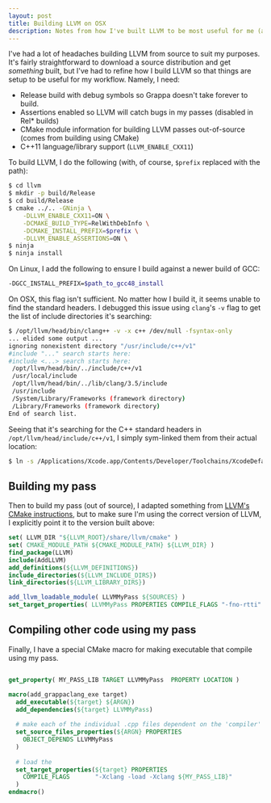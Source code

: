 ```yaml
---
layout: post
title: Building LLVM on OSX
description: Notes from how I've built LLVM to be most useful for me (and maybe for you, too).
---
```


I've had a lot of headaches building LLVM from source to suit my purposes. It's fairly straightforward to download a source distribution and get *something* built, but I've had to refine how I build LLVM so that things are setup to be useful for my workflow. Namely, I need:

- Release build with debug symbols so Grappa doesn't take forever to build.
- Assertions enabled so LLVM will catch bugs in my passes (disabled in Rel* builds)
- CMake module information for building LLVM passes out-of-source (comes from building using CMake)
- C++11 language/library support (`LLVM_ENABLE_CXX11`)

To build LLVM, I do the following (with, of course, `$prefix` replaced with the path):

```bash
$ cd llvm
$ mkdir -p build/Release
$ cd build/Release
$ cmake ../.. -GNinja \
    -DLLVM_ENABLE_CXX11=ON \
    -DCMAKE_BUILD_TYPE=RelWithDebInfo \
    -DCMAKE_INSTALL_PREFIX=$prefix \
    -DLLVM_ENABLE_ASSERTIONS=ON \
$ ninja
$ ninja install
```

On Linux, I add the following to ensure I build against a newer build of GCC:

```bash
-DGCC_INSTALL_PREFIX=$path_to_gcc48_install
```

On OSX, this flag isn't sufficient. No matter how I build it, it seems unable to find the standard headers. I debugged this issue using `clang`'s `-v` flag to get the list of include directories it's searching:

```bash
$ /opt/llvm/head/bin/clang++ -v -x c++ /dev/null -fsyntax-only
... elided some output ...
ignoring nonexistent directory "/usr/include/c++/v1"
#include "..." search starts here:
#include <...> search starts here:
 /opt/llvm/head/bin/../include/c++/v1
 /usr/local/include
 /opt/llvm/head/bin/../lib/clang/3.5/include
 /usr/include
 /System/Library/Frameworks (framework directory)
 /Library/Frameworks (framework directory)
End of search list.
```

Seeing that it's searching for the C++ standard headers in `/opt/llvm/head/include/c++/v1`, I simply sym-linked them from their actual location:

```bash
$ ln -s /Applications/Xcode.app/Contents/Developer/Toolchains/XcodeDefault.xctoolchain/usr/lib/c++/v1 $prefix/include/c++/v1
```

## Building my pass
Then to build my pass (out of source), I adapted something from [LLVM's CMake instructions](http://llvm.org/docs/CMake.html#cmake-out-of-source-pass), but to make sure I'm using the correct version of LLVM, I explicitly point it to the version built above:

```cmake
set( LLVM_DIR "${LLVM_ROOT}/share/llvm/cmake" )
set( CMAKE_MODULE_PATH ${CMAKE_MODULE_PATH} ${LLVM_DIR} )
find_package(LLVM)
include(AddLLVM)
add_definitions(${LLVM_DEFINITIONS})
include_directories(${LLVM_INCLUDE_DIRS})
link_directories(${LLVM_LIBRARY_DIRS})

add_llvm_loadable_module( LLVMMyPass ${SOURCES} )
set_target_properties( LLVMMyPass PROPERTIES COMPILE_FLAGS "-fno-rtti" )
```

## Compiling other code using my pass
Finally, I have a special CMake macro for making executable that compile using my pass. 

```cmake

get_property( MY_PASS_LIB TARGET LLVMMyPass  PROPERTY LOCATION )

macro(add_grappaclang_exe target)
  add_executable(${target} ${ARGN})
  add_dependencies(${target} LLVMMyPass)
  
  # make each of the individual .cpp files dependent on the 'compiler' target (my custom pass)
  set_source_files_properties(${ARGN} PROPERTIES
    OBJECT_DEPENDS LLVMMyPass
  )
  
  # load the 
  set_target_properties(${target} PROPERTIES
    COMPILE_FLAGS       "-Xclang -load -Xclang ${MY_PASS_LIB}"
  )
endmacro()
```

